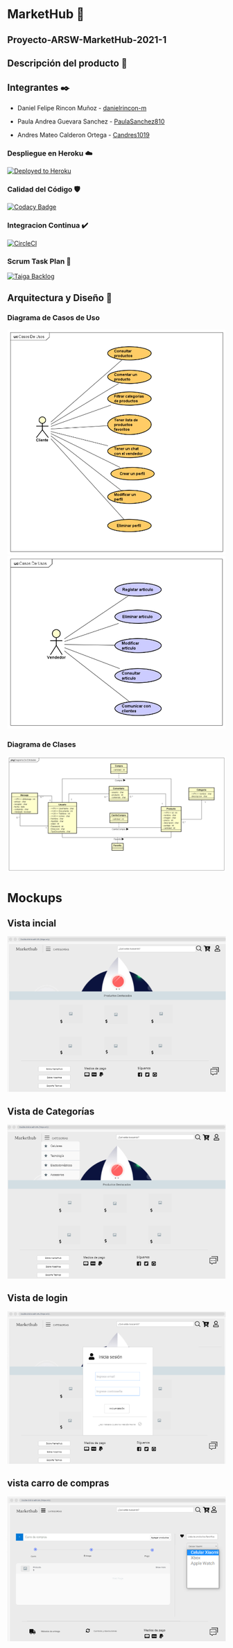 # MarketHub 🛒

## Proyecto-ARSW-MarketHub-2021-1

## Descripción del producto 📄

## Integrantes ✒️

- Daniel Felipe Rincon Muñoz - [danielrincon-m](https://github.com/danielrincon-m)


- Paula Andrea Guevara Sanchez - [PaulaSanchez810](https://github.com/PaulaSanchez810)


- Andres Mateo Calderon Ortega - [Candres1019](https://github.com/Candres1019)

### Despliegue en Heroku ☁️

[![Deployed to Heroku](https://www.herokucdn.com/deploy/button.png)](https://markethub-arsw.herokuapp.com)

### Calidad del Código 🛡️

[![Codacy Badge](https://app.codacy.com/project/badge/Grade/8548ce8a709f4823b8412095ad8c2609)](https://www.codacy.com/gh/Los-Picateclas-ECI/Proyecto-ARSW-MarketHub-2021-1/dashboard?utm_source=github.com&amp;utm_medium=referral&amp;utm_content=Los-Picateclas-ECI/Proyecto-ARSW-MarketHub-2021-1&amp;utm_campaign=Badge_Grade)

### Integracion Continua ✔️

[![CircleCI](https://circleci.com/gh/Los-Picateclas-ECI/Proyecto-ARSW-MarketHub-2021-1.svg?style=svg)](https://app.circleci.com/pipelines/github/Los-Picateclas-ECI/Proyecto-ARSW-MarketHub-2021-1)

### Scrum Task Plan 🎤

[![Taiga Backlog](https://images.assets-landingi.com/jvS0A3Tm24feIBqs/logo_horizontal.png)](https://tree.taiga.io/project/candres1019-proyecto-arsw-markethub-2021-1/backlog)

## Arquitectura y Diseño 🔧

### Diagrama de Casos de Uso

![](./Img/DiagramaCasodeUsoComprador.png)
![](./Img/DiagramaCasodeUsovenderdor.png)

### Diagrama de Clases

![](./Img/EntidadRelacionDB.png)

# Mockups
## Vista incial
![](https://github.com/Los-Picateclas-ECI/Proyecto-ARSW-MarketHub-2021-1/blob/main/Img/Mockups-vista1.png)
## Vista de Categorías
![](https://github.com/Los-Picateclas-ECI/Proyecto-ARSW-MarketHub-2021-1/blob/main/Img/Mockups-vista2.png)
## Vista de login
![](https://github.com/Los-Picateclas-ECI/Proyecto-ARSW-MarketHub-2021-1/blob/main/Img/Mockups-vista3.png)
## vista carro de compras 
![](https://github.com/Los-Picateclas-ECI/Proyecto-ARSW-MarketHub-2021-1/blob/main/Img/Mockups-vista4.png)
